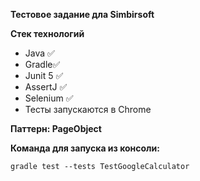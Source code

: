 **Тестовое задание дла Simbirsoft** 

**Стек технологий**
- Java ✅
- Gradle✅
- Junit 5 ✅
- AssertJ ✅
- Selenium ✅ 
- Тесты запускаются в Chrome

**Паттерн: PageObject**

**Команда для запуска из консоли:**

`gradle test --tests TestGoogleCalculator` 

